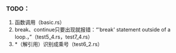 ### TODO：
1. 函数调用（basic.rs）
2. break、continue只要出现就报错：“'break' statement outside of a loop.，”（test5_4.rs，test7_4.rs）
3. *（解引用）识别成乘号（test6_2.rs）
